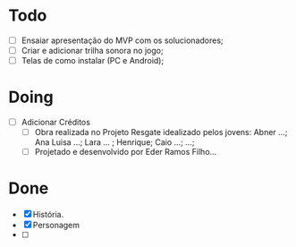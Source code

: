 # Todo

- [ ] Ensaiar apresentação do MVP com os solucionadores;
- [ ] Criar e adicionar trilha sonora no jogo;
- [ ] Telas de como instalar (PC e Android);

# Doing

- [ ] Adicionar Créditos
  - [ ] Obra realizada no Projeto Resgate idealizado pelos jovens: Abner ...; Ana Luisa ...; Lara ... ; Henrique; Caio ...; ...;
  - [ ] Projetado e desenvolvido por Eder Ramos Filho...

# Done

- [x] História.
- [x] Personagem
- [ ] 